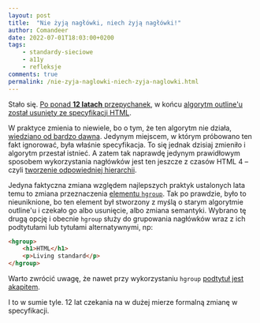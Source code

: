 ```yaml
---
layout: post
title:  "Nie żyją nagłówki, niech żyją nagłówki!"
author: Comandeer
date: 2022-07-01T18:03:00+0200
tags: 
    - standardy-sieciowe
    - a11y
    - refleksje
comments: true
permalink: /nie-zyja-naglowki-niech-zyja-naglowki.html
---
```


Stało się. [Po ponad **12 latach** przepychanek](https://html5accessibility.com/stuff/2022/04/05/12-years-beyond-a-html-joke/), w końcu [algorytm outline'u został usunięty ze specyfikacji HTML](https://github.com/whatwg/html/commit/6682bdeee6fb08f5972bea92064fe250f1b4ec9c).

W praktyce zmienia to niewiele, bo o tym, że ten algorytm nie działa, [wiedziano od bardzo dawna](https://www.tpgi.com/html5-document-outline/). Jedynym miejscem, w którym próbowano ten fakt ignorować, była właśnie specyfikacja. To się jednak dzisiaj zmieniło i algorytm przestał istnieć. A zatem tak naprawdę jedynym prawidłowym sposobem wykorzystania nagłówków jest ten jeszcze z czasów HTML 4 – czyli [tworzenie odpowiedniej hierarchii](https://blog.comandeer.pl/o-naglowkach-slow-kilka.html#znaczenie-nag%C5%82%C3%B3wk%C3%B3w).

Jedyna faktyczna zmiana względem najlepszych praktyk ustalonych lata temu to zmiana przeznaczenia [elementu `hgroup`](https://html.spec.whatwg.org/multipage/sections.html#the-hgroup-element). Tak po prawdzie, było to nieuniknione, bo ten element był stworzony z myślą o starym algorytmie outline'u i czekało go albo usunięcie, albo zmiana semantyki. Wybrano tę drugą opcję i obecnie `hgroup` służy do grupowania nagłówków wraz z ich podtytułami lub tytułami alternatywnymi, np:

```html
<hgroup>
	<h1>HTML</h1>
	<p>Living standard</p>
</hgroup>
```

Warto zwrócić uwagę, że nawet przy wykorzystaniu `hgroup` [podtytuł jest akapitem](https://blog.comandeer.pl/o-naglowkach-slow-kilka.html#podtytu%C5%82y).

I to w sumie tyle. 12 lat czekania na w dużej mierze formalną zmianę w specyfikacji.

